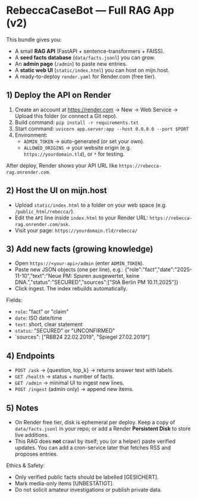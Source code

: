 # RebeccaCaseBot — Full RAG App (v2)

This bundle gives you:
- A small **RAG API** (FastAPI + sentence-transformers + FAISS).
- A **seed facts database** (`data/facts.jsonl`) you can grow.
- An **admin page** (`/admin`) to paste new entries.
- A **static web UI** (`static/index.html`) you can host on mijn.host.
- A ready-to-deploy `render.yaml` for Render.com (free tier).

## 1) Deploy the API on Render
1. Create an account at https://render.com → New → Web Service → Upload this folder (or connect a Git repo).
2. Build command: `pip install -r requirements.txt`
3. Start command: `uvicorn app.server:app --host 0.0.0.0 --port $PORT`
4. Environment:
   - `ADMIN_TOKEN` → auto-generated (or set your own).
   - `ALLOWED_ORIGINS` → your website origin (e.g. `https://yourdomain.tld`), or `*` for testing.

After deploy, Render shows your API URL like `https://rebecca-rag.onrender.com`.

## 2) Host the UI on mijn.host
- Upload `static/index.html` to a folder on your web space (e.g. `/public_html/rebecca/`).
- Edit the `API` line inside `index.html` to your Render URL: `https://rebecca-rag.onrender.com/ask`.
- Visit your page: `https://yourdomain.tld/rebecca/`

## 3) Add new facts (growing knowledge)
- Open `https://<your-api>/admin` (enter `ADMIN_TOKEN`).
- Paste new JSON objects (one per line), e.g.:
  {"role":"fact","date":"2025-11-10","text":"Neue PM: Spuren ausgewertet, keine DNA.","status":"SECURED","sources":["StA Berlin PM 10.11.2025"]}
- Click ingest. The index rebuilds automatically.

Fields:
- `role`: "fact" or "claim"
- `date`: ISO date/time
- `text`: short, clear statement
- `status`: "SECURED" or "UNCONFIRMED"
- `sources": ["RBB24 22.02.2019", "Spiegel 27.02.2019"]

## 4) Endpoints
- `POST /ask` → {question, top_k} → returns answer text with labels.
- `GET /health` → status + number of facts.
- `GET /admin` → minimal UI to ingest new lines.
- `POST /ingest` (admin only) → append new items.

## 5) Notes
- On Render free tier, disk is ephemeral per deploy. Keep a copy of `data/facts.jsonl` in your repo; or add a Render **Persistent Disk** to store live additions.
- This RAG does **not** crawl by itself; you (or a helper) paste verified updates. You can add a cron-service later that fetches RSS and proposes entries.

Ethics & Safety:
- Only verified public facts should be labelled [GESICHERT].
- Mark media-only items [UNBESTÄTIGT].
- Do not solicit amateur investigations or publish private data.
